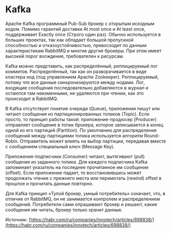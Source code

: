 # Kafka

Apache Kafka программный Pub-Sub брокер с открытым исходным кодом. Помимо гарантий доставки At most once и At least once, поддерживает Exactly once (Строго один раз). Обычно используется в больших проектах, так как обладает большой пропускной способностью и отказоустойчивостью, превосходит по данным характеристикам RabbitMQ и многие другие брокеры. При этом имеет высокий порог вхождения, требователен к ресурсам.

Kafka можно представить, как распределённый, реплицируемый лог коммитов. Распределённый, так как он разворачивается в виде кластера нод (под управлением Apache Zookeeper). Реплицируемый, потому что все данные синхронизируются между нодами. Лог, входящие сообщения последовательно добавляются в журнал и остаются там неизменными, не удаляются при чтении, как это происходит в RabbitMQ.

В Kafka отсутствует понятие очереди (Queue), приложения пишут или читают сообщения из партиционированных топиков (Topic). Если просто, то принцип работы такой: приложение-продюсер (Producer) отправляет сообщение в топик брокера, которое записывается в конец одной из его партиций (Partition). По умолчанию для распределения сообщений между партициями топика используется алгоритм Round-Robin. Отправитель может влиять на выбор партиции, передавая вместе с сообщением специальный ключ (Message Key).

Приложения-подписчики (Consumer) читают, вытягивают (pull) сообщения из заданного топика. Для каждого подписчика Kafka запоминает указатель на последнее прочитанное им сообщение (offset). Если приложение падает, то восстановившись может продолжать чтение с прежнего места или перемотать (rewind) offset в прошлое и прочитать данные повторно.

Для Kafka принцип «Тупой брокер, умный потребитель» означает, что, в отличие от RabbitMQ, он не занимается контролем и распределением сообщений. Потребители сами опрашивают брокер и решают, какие сообщения им читать, брокер только хранит данные.



Источник: [https://habr.com/ru/companies/innotech/articles/698838/](https://habr.com/ru/companies/innotech/articles/698838/)

